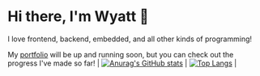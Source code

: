 # Hi there, I'm Wyatt 👋

<!--
**wy4tt/wy4tt** is a ✨ _special_ ✨ repository because its `README.md` (this file) appears on your GitHub profile.

Here are some ideas to get you started:

- 🔭 I’m currently working on ...
- 🌱 I’m currently learning ...
- 👯 I’m looking to collaborate on ...
- 🤔 I’m looking for help with ...
- 💬 Ask me about ...
- 📫 How to reach me: ...
- 😄 Pronouns: ...
- ⚡ Fun fact: ...
-->

I love frontend, backend, embedded, and all other kinds of programming!

My [portfolio](https://wy4tt.github.io) will be up and running soon, but you can check out the progress I've made so far!
| [![Anurag's GitHub stats](https://github-readme-stats.vercel.app/api?username=wy4tt)](https://github.com/anuraghazra/github-readme-stats)
| [![Top Langs](https://github-readme-stats.vercel.app/api/top-langs/?username=wy4tt&layout=compact)](https://github.com/anuraghazra/github-readme-stats) |                 
